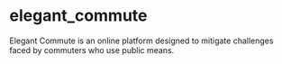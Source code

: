 # elegant_commute
Elegant Commute is an online platform designed to mitigate challenges faced by commuters who use public                 means.
